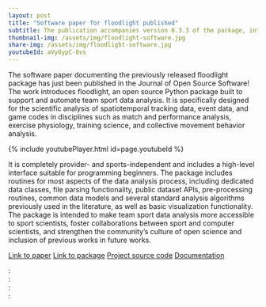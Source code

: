 ```yaml
---
layout: post
title: "Software paper for floodlight published"
subtitle: The publication accompanies version 0.3.3 of the package, introducing many new features
thumbnail-img: /assets/img/floodlight-software.jpg
share-img: /assets/img/floodlight-software.jpg
youtubeId: aVyOypC-8vs
---
```


The software paper documenting the previously released floodlight package has just been published in the Journal of Open Source Software! The work introduces floodlight, an open source Python package built to support and automate team sport data analysis. It is specifically designed for the scientific analysis of spatiotemporal tracking data, event data, and game codes in disciplines such as match and performance analysis, exercise physiology, training science, and collective movement behavior analysis. 


{% include youtubePlayer.html id=page.youtubeId %}


It is completely provider- and sports-independent and includes a high-level interface suitable for programming beginners. The package includes routines for most aspects of the data analysis process, including dedicated data classes, file parsing functionality, public dataset APIs, pre-processing routines, common data models and several standard analysis algorithms previously used in the literature, as well as basic visualization functionality. The package is intended to make team sport data analysis more accessible to sport scientists, foster collaborations between sport and computer scientists, and strengthen the community’s culture of open science and inclusion of previous works in future works.

<a href="https://joss.theoj.org/papers/10.21105/joss.04588" target="_blank" rel="noopener noreferrer">Link to paper</a>
<a href="https://pypi.org/project/floodlight/" target="_blank" rel="noopener noreferrer">Link to package</a>
<a href="https://github.com/floodlight-sports/floodlight" target="_blank" rel="noopener noreferrer">Project source code</a>
<a href="https://floodlight.readthedocs.io" target="_blank" rel="noopener noreferrer">Documentation</a>

:   
:  
:   
: 